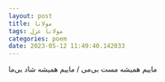 ```yaml
---
layout: post
title: مولانا
tags: مولانا غزل
categories: poem
date: 2023-05-12 11:49:40.142033
---
```


ماییم همیشه مست بی‌می / ماییم همیشه شاد بی‌ما
